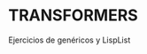 <div align-items=center>
  <h1>TRANSFORMERS</h1>
  <p>Ejercicios de genéricos y LispList</p>
</div>
